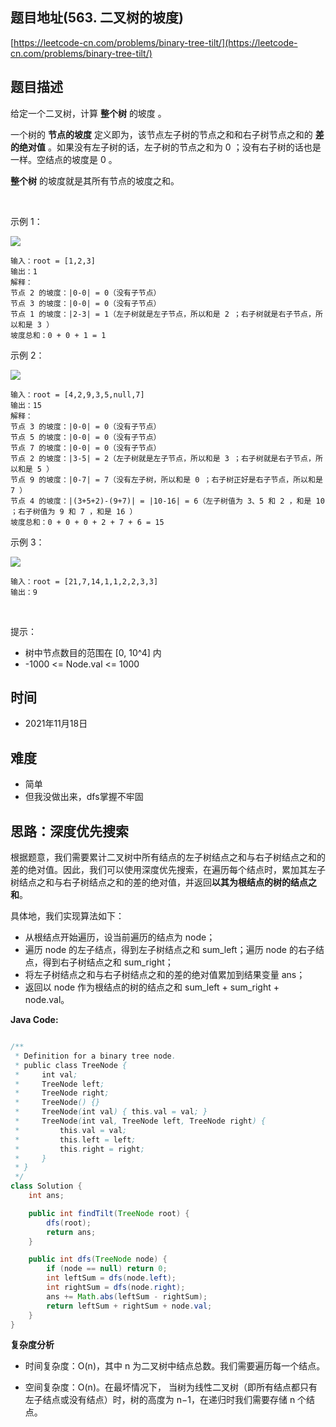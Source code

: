 
## 题目地址(563. 二叉树的坡度)

[https://leetcode-cn.com/problems/binary-tree-tilt/](https://leetcode-cn.com/problems/binary-tree-tilt/)

## 题目描述


给定一个二叉树，计算 **整个树** 的坡度 。

一个树的 **节点的坡度** 定义即为，该节点左子树的节点之和和右子树节点之和的 **差的绝对值** 。如果没有左子树的话，左子树的节点之和为 0 ；没有右子树的话也是一样。空结点的坡度是 0 。

**整个树** 的坡度就是其所有节点的坡度之和。

 

示例 1：

![](https://assets.leetcode.com/uploads/2020/10/20/tilt1.jpg)
```
输入：root = [1,2,3]
输出：1
解释：
节点 2 的坡度：|0-0| = 0（没有子节点）
节点 3 的坡度：|0-0| = 0（没有子节点）
节点 1 的坡度：|2-3| = 1（左子树就是左子节点，所以和是 2 ；右子树就是右子节点，所以和是 3 ）
坡度总和：0 + 0 + 1 = 1
```

示例 2：

![](https://assets.leetcode.com/uploads/2020/10/20/tilt2.jpg)
```
输入：root = [4,2,9,3,5,null,7]
输出：15
解释：
节点 3 的坡度：|0-0| = 0（没有子节点）
节点 5 的坡度：|0-0| = 0（没有子节点）
节点 7 的坡度：|0-0| = 0（没有子节点）
节点 2 的坡度：|3-5| = 2（左子树就是左子节点，所以和是 3 ；右子树就是右子节点，所以和是 5 ）
节点 9 的坡度：|0-7| = 7（没有左子树，所以和是 0 ；右子树正好是右子节点，所以和是 7 ）
节点 4 的坡度：|(3+5+2)-(9+7)| = |10-16| = 6（左子树值为 3、5 和 2 ，和是 10 ；右子树值为 9 和 7 ，和是 16 ）
坡度总和：0 + 0 + 0 + 2 + 7 + 6 = 15
```

示例 3：

![](https://assets.leetcode.com/uploads/2020/10/20/tilt3.jpg)
```
输入：root = [21,7,14,1,1,2,2,3,3]
输出：9
```

 

提示：

- 树中节点数目的范围在 [0, 10^4] 内
- -1000 <= Node.val <= 1000

## 时间

- 2021年11月18日

## 难度

- 简单
- 但我没做出来，dfs掌握不牢固

## 思路：深度优先搜索

根据题意，我们需要累计二叉树中所有结点的左子树结点之和与右子树结点之和的差的绝对值。因此，我们可以使用深度优先搜索，在遍历每个结点时，累加其左子树结点之和与右子树结点之和的差的绝对值，并返回**以其为根结点的树的结点之和**。

具体地，我们实现算法如下：

- 从根结点开始遍历，设当前遍历的结点为 node；
- 遍历 node 的左子结点，得到左子树结点之和 sum_left；遍历 node 的右子结点，得到右子树结点之和 sum_right；
- 将左子树结点之和与右子树结点之和的差的绝对值累加到结果变量 ans；
- 返回以 node 作为根结点的树的结点之和 sum_left + sum_right + node.val。


**Java Code:**

```java

/**
 * Definition for a binary tree node.
 * public class TreeNode {
 *     int val;
 *     TreeNode left;
 *     TreeNode right;
 *     TreeNode() {}
 *     TreeNode(int val) { this.val = val; }
 *     TreeNode(int val, TreeNode left, TreeNode right) {
 *         this.val = val;
 *         this.left = left;
 *         this.right = right;
 *     }
 * }
 */
class Solution {
    int ans;

    public int findTilt(TreeNode root) {
        dfs(root);
        return ans;
    }

    public int dfs(TreeNode node) {
        if (node == null) return 0;
        int leftSum = dfs(node.left);
        int rightSum = dfs(node.right);
        ans += Math.abs(leftSum - rightSum);
        return leftSum + rightSum + node.val;
    }
}

```


**复杂度分析**

- 时间复杂度：O(n)，其中 n 为二叉树中结点总数。我们需要遍历每一个结点。

- 空间复杂度：O(n)。在最坏情况下， 当树为线性二叉树（即所有结点都只有左子结点或没有结点）时，树的高度为 n−1，在递归时我们需要存储 n 个结点。


